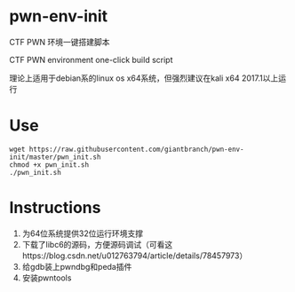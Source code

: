 # pwn-env-init

CTF PWN 环境一键搭建脚本

CTF PWN environment one-click build script

理论上适用于debian系的linux os x64系统，但强烈建议在kali x64 2017.1以上运行


# Use

```
wget https://raw.githubusercontent.com/giantbranch/pwn-env-init/master/pwn_init.sh
chmod +x pwn_init.sh
./pwn_init.sh
```

# Instructions

1. 为64位系统提供32位运行环境支撑
2. 下载了libc6的源码，方便源码调试（可看这https://blog.csdn.net/u012763794/article/details/78457973）
3. 给gdb装上pwndbg和peda插件
4. 安装pwntools